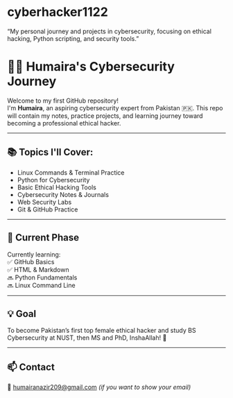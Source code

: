 # cyberhacker1122
“My personal journey and projects in cybersecurity, focusing on ethical hacking, Python scripting, and security tools.”
# 👩‍💻 Humaira's Cybersecurity Journey

Welcome to my first GitHub repository!  
I'm **Humaira**, an aspiring cybersecurity expert from Pakistan 🇵🇰. This repo will contain my notes, practice projects, and learning journey toward becoming a professional ethical hacker.

---

## 📚 Topics I'll Cover:
- Linux Commands & Terminal Practice  
- Python for Cybersecurity  
- Basic Ethical Hacking Tools  
- Cybersecurity Notes & Journals  
- Web Security Labs  
- Git & GitHub Practice  

---

## 🌱 Current Phase
Currently learning:  
✅ GitHub Basics  
✅ HTML & Markdown  
🔜 Python Fundamentals  
🔜 Linux Command Line  

---

## 💡 Goal
To become Pakistan’s first top female ethical hacker and study BS Cybersecurity at NUST, then MS and PhD, InshaAllah! 💪

---

## 📫 Contact
📧 humairanazir209@gmail.com *(if you want to show your email)*  
